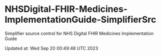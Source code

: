 # NHSDigital-FHIR-Medicines-ImplementationGuide-SimplifierSrc  
Simplifier source control for NHS Digital FHIR Medicines Implementation Guide  


Updated at: Wed Sep 20 00:49:48 UTC 2023
